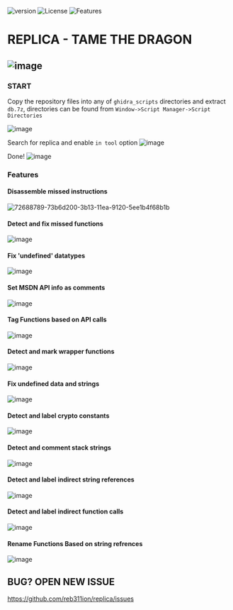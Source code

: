 ![version](https://img.shields.io/badge/version-v0.1.0-green.svg) 
![License](https://img.shields.io/badge/license-GPLv3-blue.svg)
![Features](https://img.shields.io/badge/Features-12-red.svg)
# REPLICA - TAME THE DRAGON
![image](https://user-images.githubusercontent.com/22657154/73030070-80a03200-3e41-11ea-89a9-7c96b046667d.png)
---
### START
Copy the repository files into any of `ghidra_scripts` directories and extract `db.7z`, directories can be found from `Window->Script Manager->Script Directories`

![image](https://user-images.githubusercontent.com/22657154/72688222-becde680-3b0d-11ea-8fb2-b9baa0239042.png)

Search for replica and enable `in tool` option
![image](https://user-images.githubusercontent.com/22657154/72688275-153b2500-3b0e-11ea-8fc2-77d6bfe9dc78.png)

Done!
![image](https://user-images.githubusercontent.com/22657154/72688313-6d722700-3b0e-11ea-95f6-2d27519ca9fd.png)

### Features 
#### Disassemble missed instructions
![72688789-73b6d200-3b13-11ea-9120-5ee1b4f68b1b](https://user-images.githubusercontent.com/22657154/72689004-6dc1f080-3b15-11ea-8180-0dc1d10c74d0.png)

#### Detect and fix missed functions
![image](https://user-images.githubusercontent.com/22657154/72689012-83cfb100-3b15-11ea-9dc2-90d4e54f8d26.png)

#### Fix 'undefined' datatypes
![image](https://user-images.githubusercontent.com/22657154/72689156-2b99ae80-3b17-11ea-8a58-1daeede847b4.png)

#### Set MSDN API info as comments
![image](https://user-images.githubusercontent.com/22657154/72838884-dd60e880-3c99-11ea-9011-a9e33698a23e.png)

#### Tag Functions based on API calls
![image](https://user-images.githubusercontent.com/22657154/72840666-66c5ea00-3c9d-11ea-95c8-ef044aa2abab.png)

#### Detect and mark wrapper functions
![image](https://user-images.githubusercontent.com/22657154/72841403-f4eea000-3c9e-11ea-84b2-003cbf36de69.png)

#### Fix undefined data and strings
![image](https://user-images.githubusercontent.com/22657154/72843903-2158eb00-3ca4-11ea-9176-69e962c75313.png)

#### Detect and label crypto constants
![image](https://user-images.githubusercontent.com/22657154/72991808-54fa5900-3dfb-11ea-8fc8-fc1e312b6546.png)

#### Detect and comment stack strings
![image](https://user-images.githubusercontent.com/22657154/72989797-a4d72100-3df7-11ea-8449-45ee8e3347e9.png)

#### Detect and label indirect string references
![image](https://user-images.githubusercontent.com/22657154/72994771-67c35c80-3e00-11ea-93ff-cba2663ce03c.png)

#### Detect and label indirect function calls
![image](https://user-images.githubusercontent.com/22657154/73029636-99f4ae80-3e40-11ea-9149-46d4c536dcb0.png)

#### Rename Functions Based on string refrences
![image](https://user-images.githubusercontent.com/22657154/73029551-6a45a680-3e40-11ea-83fb-a60800985146.png)

## BUG? OPEN NEW ISSUE   
https://github.com/reb311ion/replica/issues
